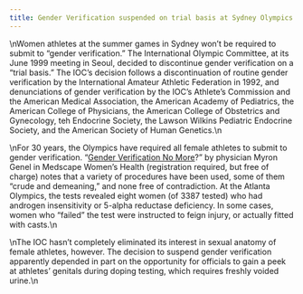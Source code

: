 ```yaml
---
title: Gender Verification suspended on trial basis at Sydney Olympics
---
```


\nWomen athletes at the summer games in Sydney won&#8217;t be required to submit to &#8220;gender verification.&#8221; The International Olympic Committee, at its June 1999 meeting in Seoul, decided to discontinue gender verification on a &#8220;trial basis.&#8221; The <span class="caps">IOC</span>&#8217;s decision follows a discontinuation of routine gender verification by the International Amateur Athletic Federation in 1992, and denunciations of gender verification by the <span class="caps">IOC</span>&#8217;s Athlete&#8217;s Commission and the American Medical Association, the American Academy of Pediatrics, the American College of Physicians, the American College of Obstetrics and Gynecology, teh Endocrine Society, the Lawson Wilkins Pediatric Endocrine Society, and the American Society of Human Genetics.\n

\nFor 30 years, the Olympics have required all female athletes to submit to gender verification. &#8220;<a href="http://womenshealth.medscape.com/Medscape/WomensHealth/journal/2000/v05.n03/wh7218.gene/wh7218.gene.html" target="news">Gender Verification No More</a>?&#8221; by physician Myron Genel in Medscape Women&#8217;s Health (registration required, but free of charge) notes that a variety of procedures have been used, some of them &#8220;crude and demeaning,&#8221; and none free of contradiction. At the Atlanta Olympics, the tests revealed eight women (of 3387 tested) who had androgen insensitivity or 5-alpha reductase deficiency. In some cases, women who &#8220;failed&#8221; the test were instructed to feign injury, or actually fitted with casts.\n

\nThe <span class="caps">IOC</span> hasn&#8217;t completely eliminated its interest in sexual anatomy of female athletes, however. The decision to suspend gender verification apparently depended in part on the opportunity for officials to gain a peek at athletes&#8217; genitals during doping testing, which requires freshly voided urine.\n